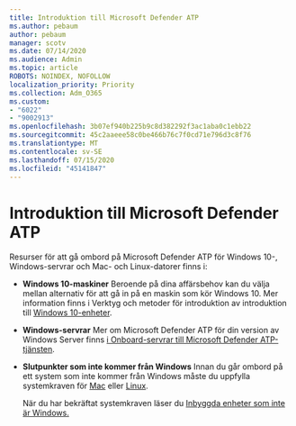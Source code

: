 ```yaml
---
title: Introduktion till Microsoft Defender ATP
ms.author: pebaum
author: pebaum
manager: scotv
ms.date: 07/14/2020
ms.audience: Admin
ms.topic: article
ROBOTS: NOINDEX, NOFOLLOW
localization_priority: Priority
ms.collection: Adm_O365
ms.custom:
- "6022"
- "9002913"
ms.openlocfilehash: 3b07ef940b225b9c8d382292f3ac1aba0c1ebb22
ms.sourcegitcommit: 45c2aaeee58c0be466b76c7f0cd71e796d3c8f76
ms.translationtype: MT
ms.contentlocale: sv-SE
ms.lasthandoff: 07/15/2020
ms.locfileid: "45141847"
---
```

# <a name="onboarding-microsoft-defender-atp"></a>Introduktion till Microsoft Defender ATP

Resurser för att gå ombord på Microsoft Defender ATP för Windows 10-, Windows-servrar och Mac- och Linux-datorer finns i: 

- **Windows 10-maskiner** Beroende på dina affärsbehov kan du välja mellan alternativ för att gå in på en maskin som kör Windows 10. Mer information finns i Verktyg och metoder för introduktion av introduktion till [Windows 10-enheter](https://docs.microsoft.com/windows/security/threat-protection/microsoft-defender-atp/configure-endpoints). 

- **Windows-servrar** Mer om Microsoft Defender ATP för din version av Windows Server finns [i Onboard-servrar till Microsoft Defender ATP-tjänsten](https://docs.microsoft.com/windows/security/threat-protection/microsoft-defender-atp/configure-server-endpoints).

- **Slutpunkter som inte kommer från Windows**  Innan du går ombord på ett system som inte kommer från Windows måste du uppfylla systemkraven för [Mac](https://docs.microsoft.com/windows/security/threat-protection/microsoft-defender-atp/microsoft-defender-atp-mac#system-requirements) eller [Linux](https://docs.microsoft.com/windows/security/threat-protection/microsoft-defender-atp/microsoft-defender-atp-linux#system-requirements).

    När du har bekräftat systemkraven läser du [Inbyggda enheter som inte är Windows.](https://docs.microsoft.com/windows/security/threat-protection/microsoft-defender-atp/configure-endpoints-non-windows#onboarding-non-windows-machines)